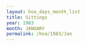 ```yaml
---
layout: hoa_days_month_list
title: Sittings
year: 1983
month: JANUARY
permalink: /hoa/1983/Jan
---
```

